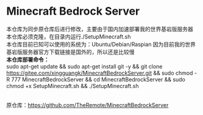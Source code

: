 # Minecraft Bedrock Server
本仓库为同步原仓库后进行修改，主要由于国内加速部署我的世界基岩版服务器
本仓库必须克隆，在目录内运行./SetupMinecraft.sh<br>
本仓库目前已知可以使用的系统为：Ubuntu/Debian/Raspian
因为目前我的世界基岩版服务器官方下载链接是国外的，所以还是比较慢<br>
<b>本仓库部署命令：</b><br>
sudo apt-get update && sudo apt-get install git -y && git clone https://gitee.com/xingguangk/MinecraftBedrockServer.git && sudo chmod -R 777 MinecraftBedrockServer && cd MinecraftBedrockServer && sudo chmod +x SetupMinecraft.sh && ./SetupMinecraft.sh<br>
<br>

原仓库：https://github.com/TheRemote/MinecraftBedrockServer<br>